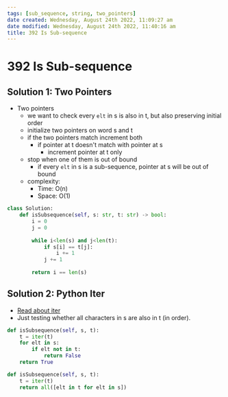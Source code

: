 ```yaml
---
tags: [sub_sequence, string, two_pointers]
date created: Wednesday, August 24th 2022, 11:09:27 am
date modified: Wednesday, August 24th 2022, 11:40:16 am
title: 392 Is Sub-sequence
---
```


# 392 Is Sub-sequence

## Solution 1: Two Pointers

 - Two pointers
	 - we want to check every `elt` in s is also in t, but also preserving initial order
	 - initialize two pointers on word s and t
	 - if the two pointers match increment both
		 - if pointer at t doesn't match with pointer at s
			 - increment pointer at t only
	 - stop when one of them is out of bound
		 - if every `elt` in s is a sub-sequence, pointer at s will be out of bound
	 - complexity:
		 - Time: O(n)
		 - Space: O(1)

```python
class Solution:
    def isSubsequence(self, s: str, t: str) -> bool:        
        i = 0
        j = 0
        
        while i<len(s) and j<len(t):
            if s[i] == t[j]:
                i += 1
            j += 1
            
        return i == len(s)
```

## Solution 2: Python Iter

- [Read about iter](Algo/Python%20Tips%20&%20Tricks/built-in%20list%20functions.md#iter)
- Just testing whether all characters in s are also in t (in order).

```python
def isSubsequence(self, s, t):
    t = iter(t)
    for elt in s:
        if elt not in t:
            return False
    return True
```

```python
def isSubsequence(self, s, t):
    t = iter(t)
    return all([elt in t for elt in s])
```
